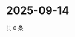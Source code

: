 # 2025-09-14

共 0 条

<!-- BEGIN ZHIHUQUESTIONS -->
<!-- 最后更新时间 Sun Sep 14 2025 18:09:42 GMT+0800 (China Standard Time) -->

<!-- END ZHIHUQUESTIONS -->
